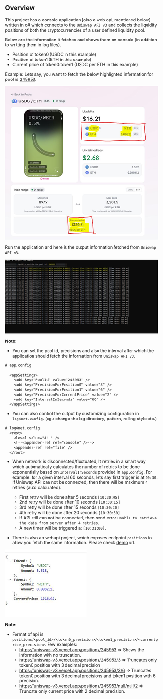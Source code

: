 ## Overview

This project has a console application [also a web api, mentioned below] written in c# which connects to the `Uniswap API v3` and collects the liquidity positions
of both the cryptocurrencies of a user defined liquidity pool.

Below are the information it fetches and shows them on console (in addition to writting them in log files).

- Position of token0 (USDC in this example)
- Position of token1 (ETH in this example)
- Current price of token0:token1 (USDC per ETH in this example)

Example: Lets say, you want to fetch the below highlighted information for pool id [245953](https://app.uniswap.org/#/pool/245953).

![Uniswap Interface](./images/245953.png)

Run the application and here is the output information fetched from `Uniswap API v3`.

![Console output](./images/output.png)

**Note:**
- You can set the pool id, precisions and also the interval after which the application should fetch the information from `Uniswap API v3`.

```
# app.config

  <appSettings>
    <add key="PoolId" value="245953" />
    <add key="PrecisionForPosition0" value="3" />
    <add key="PrecisionForPosition1" value="6" />
    <add key="PrecisionForCurrentPrice" value="2" />
    <add key="IntervalInSeconds" value="60" />
  </appSettings>
```
- You can also control the output by customizing configuration in `log4net.config`. (eg.: change the log directory, pattern, rolling style etc.)

```
# log4net.config
  <root>
    <level value="ALL" />
    <!--<appender-ref ref="console" />-->
    <appender-ref ref="file" />
  </root>
```
- When network is disconnected/fluctuated, It retries in a smart way which automatically calculates the number of retries to be done exponentially based on `IntervalInSeconds` provided
in `app.config`. For example: for a given interval 60 seconds, lets say first trigger is at `10:30`. If Uniswap API can not be connected, then there will be maximum 4 retries (auto calculated).
	- First retry will be done after 5 seconds `[10:30:05]`
	- 2nd retry will be done after 10 seconds `[10:30:15]`
	- 3rd retry will be done after 15 seconds `[10:30:30]`
	- 4th retry will be done after 20 seconds `[10:30:50]`
	- If API still can not be connected, then send error `Unable to retrieve the data from server after 4 retries.`
	- A new timer will be triggered at `[10:31:00]`.

- There is also an webapi project, which exposes endpoint `positions` to allow you fetch the same information. Please check [demo](https://uniswap-v3.vercel.app/positions/245953) url.

![API output](./images/api.png)

**Note:**
- Format of api is `positions/<pool_id>/<token0_precision>/<token1_precision>/<currentprice_precision>`. Few examples:
	- https://uniswap-v3.vercel.app/positions/245953  => Shows the information with no truncation.
	- https://uniswap-v3.vercel.app/positions/245953/3 => Truncates only token0 position with 3 decimal precision
	- https://uniswap-v3.vercel.app/positions/245953/3/6  => Truncates token0 position with 3 decimal precisions and token1 position with 6 precision.
	- https://uniswap-v3.vercel.app/positions/245953/null/null/2 =>  Truncate only current price with 2 decimal precision.
